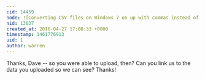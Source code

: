 ```yaml
---
cid: 14459
node: ![Converting CSV files on Windows 7 on up with commas instead of decimals](../notes/dhaffnersr/04-27-2016/converting-csv-files-on-windows-7-on-up-with-commas-instead-of-decimals)
nid: 13037
created_at: 2016-04-27 17:08:33 +0000
timestamp: 1461776913
uid: 1
author: warren
---
```


Thanks, Dave -- so you were able to upload, then? Can you link us to the data you uploaded so we can see? Thanks!